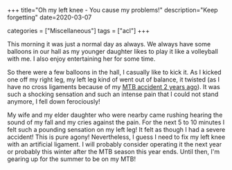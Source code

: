 +++
title="Oh my left knee - You cause my problems!"
description="Keep forgetting"
date=2020-03-07

categories = ["Miscellaneous"]
tags = ["acl"]
+++


This morning it was just a normal day as always. We always have some balloons in our hall as my younger daughter likes to play it like a volleyball with 
me. I also enjoy entertaining her for some time.

So there were a few balloons in the hall, I casually like to kick it. As I kicked one off my right leg, my left leg kind of went out of balance, it 
twisted (as I have no cross ligaments because of my [MTB accident 2 years ago](@/post/misc/acl-knee-injury-1.md)). It was such a shocking sensation and such an 
intense pain that I could not stand anymore, I fell down ferociously!

My wife and my elder daughter who were nearby came rushing hearing the sound of my fall and my cries against the pain. For the next 5 to 10 minutes I felt 
such a pounding sensation on my left leg! It felt as though I had a severe accident! This is pure agony! Nevertheless, I guess I need to fix my left knee 
with an artificial ligament. I will probably consider operating it the next year or probably this winter after the MTB season this year ends. Until then, 
I'm gearing up for the summer to be on my MTB! 
